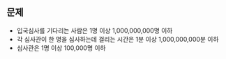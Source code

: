 ## 문제
- 입국심사를 기다리는 사람은 1명 이상 1,000,000,000명 이하
- 각 심사관이 한 명을 심사하는데 걸리는 시간은 1분 이상 1,000,000,000분 이하
- 심사관은 1명 이상 100,000명 이하
